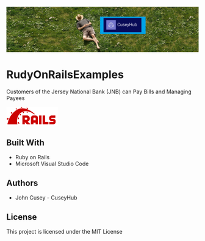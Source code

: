 ![CuseyHub](https://github.com/cusey/ImageForWiki/blob/master/Logos/CuseyHub_Banner_Small.jpg)

# RudyOnRailsExamples
Customers of the Jersey National Bank (JNB) can Pay Bills and Managing Payees

<img 
src="https://github.com/cusey/ImageForWiki/blob/master/Logos/Rails.PNG" 
alt="Rails" 
height="50px"/>  

## Built With
* Ruby on Rails
* Microsoft Visual Studio Code     

## Authors
* John Cusey - CuseyHub  

## License   
This project is licensed under the MIT License
